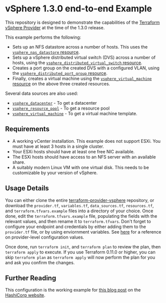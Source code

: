 # vSphere 1.3.0 end-to-end Example

This repository is designed to demonstrate the capabilities of the [Terraform
vSphere Provider][ref-tf-vsphere] at the time of the 1.3.0 release.

[ref-tf-vsphere]: https://www.terraform.io/docs/providers/vsphere/index.html

This example performs the following:

* Sets up an NFS datastore across a number of hosts. This uses the
  [`vsphere_nas_datastore` resource][ref-tf-vsphere-nas-datastore].
* Sets up a vSphere distributed virtual switch (DVS) across a number of hosts,
  using the [`vsphere_distributed_virtual_switch` resource][ref-tf-vsphere-dvs].
* Creates a port group on the created DVS with a configured VLAN, using the
  [`vsphere_distributed_port_group` resource][ref-tf-vsphere-dvportgroup].
* Finally, creates a virtual machine using the [`vsphere_virtual_machine`
  resource][ref-tf-vsphere-virtual-machine] on the above three created
  resources.

[ref-tf-vsphere-nas-datastore]: https://www.terraform.io/docs/providers/vsphere/r/nas_datastore.html
[ref-tf-vsphere-dvs]: https://www.terraform.io/docs/providers/vsphere/r/distributed_virtual_switch.html
[ref-tf-vsphere-dvportgroup]: https://www.terraform.io/docs/providers/vsphere/r/distributed_port_group.html
[ref-tf-vsphere-virtual-machine]: https://www.terraform.io/docs/providers/vsphere/r/virtual_machine.html

Several data sources are also used:

* [`vsphere_datacenter`][ref-tf-vsphere-datacenter] - To get a datacenter
* [`vsphere_resource_pool`][ref-tf-vsphere-resource-pool] - To get a resource
  pool
* [`vsphere_virtual_machine`][ref-tf-vsphere-vm-data-source] - To get a virtual
  machine template.

[ref-tf-vsphere-datacenter]: https://www.terraform.io/docs/providers/vsphere/d/datacenter.html
[ref-tf-vsphere-resource-pool]: https://www.terraform.io/docs/providers/vsphere/d/resource_pool.html
[ref-tf-vsphere-vm-data-source]: https://www.terraform.io/docs/providers/vsphere/d/virtual_machine.html

## Requirements

* A working vCenter installation. This example does not support ESXi. You must
  have at least 3 hosts in a single cluster.
* Your ESXi hosts should have at least one free NIC available.
* The ESXi hosts should have access to an NFS server with an available share.
* A suitably modern Linux VM with one virtual disk. This needs to be
  customizable by your version of vSphere.

## Usage Details

You can either clone the entire
[terraform-provider-vsphere][ref-tf-vsphere-github] repository, or download the
`provider.tf`, `variables.tf`, `data_sources.tf`, `resources.tf`, and
`terraform.tfvars.example` files into a directory of your choice. Once done,
edit the `terraform.tfvars.example` file, populating the fields with the
relevant values, and then rename it to `terraform.tfvars`. Don't forget to
configure your endpoint and credentials by either adding them to the
`provider.tf` file, or by using enviornment variables. See
[here][ref-tf-vsphere-provider-settings] for a reference on provider-level
configuration values.

[ref-tf-vsphere-github]: https://github.com/hashicorp/terraform-provider-vsphere
[ref-tf-vsphere-provider-settings]: https://www.terraform.io/docs/providers/vsphere/index.html#argument-reference

Once done, run `terraform init`, and `terraform plan` to review the plan, then
`terraform apply` to execute. If you use Terraform 0.11.0 or higher, you can
skip `terraform plan` as `terraform apply` will now perform the plan for you and
ask you confirm the changes.

## Further Reading

This configuration is the working example for [this blog
post][a-re-introduction-to-the-terraform-vsphere-provider] on the [HashiCorp
website][hc-website].

[a-re-introduction-to-the-terraform-vsphere-provider]: https://www.hashicorp.com/blog/a-re-introduction-to-the-terraform-vsphere-provider
[hc-website]: https://www.hashicorp.com/
